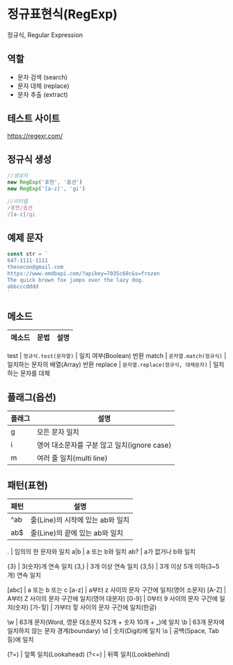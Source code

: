 # 정규표현식(RegExp)

정규식, Regular Expression

## 역할


- 문자 검색 (search)
- 문자 대체 (replace)
- 문자 추출 (extract)

## 테스트 사이트

https://regexr.com/

## 정규식 생성

```js
//생성자
new RegExp('표현', '옵션')
new RegExp('[a-z]', 'gi')

//리터럴
/표현/옵션
/[a-z]/gi
```

## 예제 문자

```js
const str = `
647-1111-1111
thesecon@gmail.com
https://www.omdbapi.com/?apikey=7035c60c&s=frozen
The quick brown fox jumps over the lazy dog.
abbcccdddd
`
```

## 메소드

메소드 | 문법 | 설명
--|--|--

test | `정규식.test(문자열)` | 일치 여부(Boolean) 반환
match | `문자열.match(정규식)` | 일치하는 문자의 배열(Array) 반환
replace | `문자열.replace(정규식, 대체문자)` | 일치하는 문자를 대체


## 플래그(옵션)

플래그 | 설명
--|--
g | 모든 문자 일치
i | 영어 대소문자를 구분 않고 일치(ignore case)
m | 여러 줄 일치(multi line)

## 패턴(표현)

패턴 | 설명
--|--
^ab | 줄(Line)의 시작에 있는 ab와 일치
ab$ | 줄(Line)의 끝에 있는 ab와 일치

. | 임의의 한 문자와 일치
a&verbar;b | a 또는 b와 일치
ab? | a가 없거나 b와 일치

{3}	| 3(숫자)개 연속 일치
{3,} | 3개 이상 연속 일치
{3,5}	| 3개 이상 5개 이하(3~5개) 연속 일치

[abc]	| a 또는 b 또는 c 
[a-z]	| a부터 z 사이의 문자 구간에 일치(영어 소문자)
[A-Z]	| A부터 Z 사이의 문자 구간에 일치(영어 대문자)
[0-9]	| 0부터 9 사이의 문자 구간에 일치(숫자)
[가-힣]	| 가부터 힣 사이의 문자 구간에 일치(한글)

\w | 63개 문자(Word, 영문 대소문자 52개 + 숫자 10개 + _)에 일치
\b | 63개 문자에 일치하지 않는 문자 경계(boundary)
\d | 숫자(Digit)에 일치
\s | 공백(Space, Tab 등)에 일치

(?=) | 앞쪽 일치(Lookahead)
(?<=)	| 뒤쪽 일치(Lookbehind)